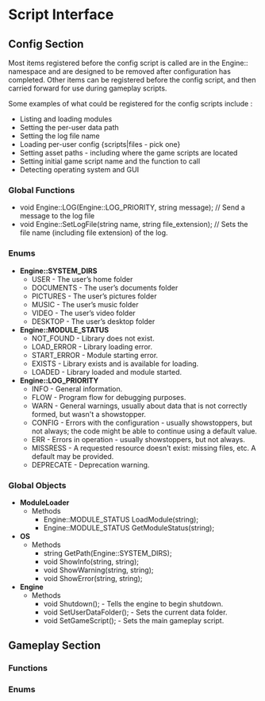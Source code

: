 # Script Interface #

## Config Section ##
Most items registered before the config script is called are in the Engine:: namespace and are designed to be removed after configuration has completed. Other items can be registered before the config script, and then carried forward for use during gameplay scripts.

Some examples of what could be registered for the config scripts include :
  * Listing and loading modules
  * Setting the per-user data path
  * Setting the log file name
  * Loading per-user config {scripts|files - pick one}
  * Setting asset paths - including where the game scripts are located
  * Setting initial game script name and the function to call
  * Detecting operating system and GUI

### Global Functions ###
  * void Engine::LOG(Engine::LOG\_PRIORITY, string message); // Send a message to the log file
  * void Engine::SetLogFile(string name, string file\_extension); // Sets the file name (including file extension) of the log.

### Enums ###
  * **Engine::SYSTEM\_DIRS**
    * USER  - The user’s home folder
    * DOCUMENTS - The user’s documents folder
    * PICTURES  - The user’s pictures folder
    * MUSIC  - The user’s music folder
    * VIDEO  - The user’s video folder
    * DESKTOP  - The user’s desktop folder
  * **Engine::MODULE\_STATUS**
    * NOT\_FOUND  - Library does not exist.
    * LOAD\_ERROR  - Library loading error.
    * START\_ERROR  - Module starting error.
    * EXISTS  - Library exists and is available for loading.
    * LOADED  - Library loaded and module started.
  * **Engine::LOG\_PRIORITY**
    * INFO  - General information.
    * FLOW  - Program flow for debugging purposes.
    * WARN  - General warnings, usually about data that is not correctly formed, but wasn't a showstopper.
    * CONFIG  - Errors with the configuration - usually showstoppers, but not always; the code might be able to continue using a default value.
    * ERR  - Errors in operation - usually showstoppers, but not always.
    * MISSRESS  - A requested resource doesn't exist: missing files, etc.  A default may be provided.
    * DEPRECATE  - Deprecation warning.

### Global Objects ###
  * **ModuleLoader**
    * Methods
      * Engine::MODULE\_STATUS LoadModule(string);
      * Engine::MODULE\_STATUS GetModuleStatus(string);
  * **OS**
    * Methods
      * string GetPath(Engine::SYSTEM\_DIRS);
      * void ShowInfo(string, string);
      * void ShowWarning(string, string);
      * void ShowError(string, string);
  * **Engine**
    * Methods
      * void Shutdown(); - Tells the engine to begin shutdown.
      * void SetUserDataFolder(); - Sets the current data folder.
      * void SetGameScript(); - Sets the main gameplay script.

## Gameplay Section ##
### Functions ###

### Enums ###